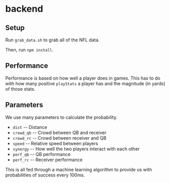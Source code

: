 # backend

## Setup

Run `grab_data.sh` to grab all of the NFL data.

Then, run `npm install`.

## Performance

Performance is based on how well a player does in games. This has to do with how many positive `playStats` a player has and the magnitude (in yards) of those stats.

## Parameters

We use many parameters to calculate the probability.

* `dist` -- Distance
* `crowd_qb` -- Crowd between QB and receiver
* `crowd_rc` -- Crowd between receiver and QB
* `speed` -- Relative speed between players
* `synergy` -- How well the two players interact with each other
* `perf_qb` -- QB performance
* `perf_rc` -- Receiver performance

This is all fed through a machine learning algorithm to provide us with probabilities of success every 100ms.

